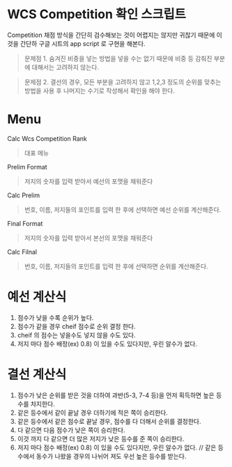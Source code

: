 WCS Competition 확인 스크립트
==================================================

Competition 채점 방식을 간단히 검수해보는 것이 어렵지는 않지만 귀찮기 때문에 이것을 간단하 구글 시트의 app script 로 구현을 해본다. 

> 문제점 1. 숨겨진 비중을 넣는 방법을 넣을 수는 없기 때문에 비중 등 감춰진 부분에 대해서는 고려하지 않는다.

> 문제점 2. 결선의 경우, 모든 부분을 고려하지 않고 1,2,3 정도의 순위를 맞추는 방법을 사용 후 나머지는 수기로 작성해서 확인을 해야 한다.


Menu
==================================================

Calc Wcs Competition Rank
> 대표 메뉴

Prelim Format
> 저지의 숫자를 입력 받아서 예선의 포맷을 채워준다

Calc Prelim
> 번호, 이름, 저지들의 포인트를 입력 한 후에 선택하면 예선 순위를 계산해준다.
 
Final Format
> 저지의 숫자를 입력 받아서 본선의 포맷을 채워준다

Calc Filnal
> 번호, 이름, 저지들의 포인트를 입력 한 후에 선택하면  순위를 계산해준다.


예선 계산식
==================================================
1. 점수가 낮을 수록 순위가 높다.
2. 점수가 같을 경우 cheif 점수로 순위 결정 한다.
3. cheif 의 점수는 넣을수도 넣지 않을 수도 있다.
4. 저지 마다 점수 배정(ex) 0.8) 이 있을 수도 있다지만, 우린 알수가 없다.


결선 계산식
==================================================
1. 점수가 낮은 순위를 받은 것을 더하여 과반(5-3, 7-4 등)을 먼저 획득하면 높은 등수를 차지한다.
2. 같은 등수에서 같이 끝날 경우 더하기에 적은 쪽이 승리한다.
3. 같은 등수에서 같은 점수로 끝날 경우, 점수를 다 더해서 순위를 결정한다.
4. 다 같으면 다음 점수가 낮은 쪽이 승리한다.
5. 이것 까지 다 같으면 더 많은 저지가 낮은 등수를 준 쪽이 승리한다.
6. 저지 마다 점수 배정(ex) 0.8) 이 있을 수도 있다지만, 우린 알수가 없다.
// 같은 등수에서 동수가 나왔을 경우의 나뉘어 져도 우선 높은 등수를 받는다.
